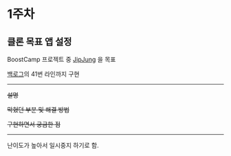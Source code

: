 # 1주차

## 클론 목표 앱 설정

BoostCamp 프로젝트 중 [JipJung](https://github.com/boostcampwm-2021/iOS10-JipJung) 을 목표<br/>

[백로그](https://docs.google.com/spreadsheets/d/1-YdWLFVLIjKRMjjxpVMr0Dh66t0EgXWuZUFqfouzCso/edit#gid=1627210521)의 41번 라인까지 구현<br/>

---

~~설명~~

~~막혔던 부분 및 해결 방법~~

~~구현하면서 궁금한 점~~

---

난이도가 높아서 일시중지 하기로 함.
